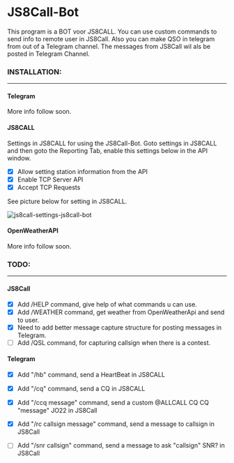 # JS8Call-Bot
This program is a BOT voor JS8CALL. You can use custom commands to send info to remote user in JS8Call. Also you can make QSO in telegram from out of a Telegram channel. The messages from JS8Call wil als be posted in Telegram Channel.


### INSTALLATION:
---

#### Telegram

More info follow soon.

#### JS8CALL 

Settings in JS8CALL for using the JS8Call-Bot.
Goto settings in JS8CALL and then goto the Reporting Tab, enable this settings below in the API window.

- [x] Allow setting station information from the API
- [x] Enable TCP Server API
- [x] Accept TCP Requests

See picture below for setting in JS8CALL.

![js8call-settings-js8call-bot](https://user-images.githubusercontent.com/60797474/199588064-5dd681f6-984e-4e30-874b-0bb7659e6045.png)

#### OpenWeatherAPI

More info follow soon.


### TODO:
---

#### JS8Call

- [x] Add /HELP command, give help of what commands u can use. 
- [x] Add /WEATHER command, get weather from OpenWeatherApi and send to user.
- [x] Need to add better message capture structure for posting messages in Telegram.
- [ ] Add /QSL command, for capturing callsign when there is a contest.

#### Telegram

- [x] Add "/hb" command, send a HeartBeat in JS8CALL
- [x] Add "/cq" command, send a CQ in JS8CALL
- [x] Add "/ccq message" command, send a custom @ALLCALL CQ CQ "message" JO22 in JS8Call
- [x] Add "/rc callsign message" command, send a message to callsign in JS8Call
- [ ] Add "/snr callsign" command, send a message to ask "callsign" SNR? in JS8Call



